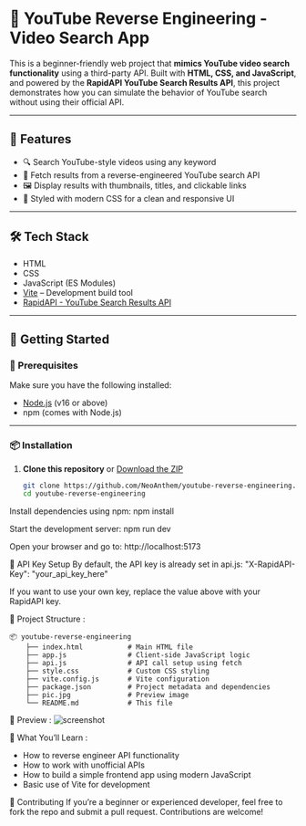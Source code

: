 # 🎥 YouTube Reverse Engineering - Video Search App

This is a beginner-friendly web project that **mimics YouTube video search functionality** using a third-party API. Built with **HTML, CSS, and JavaScript**, and powered by the **RapidAPI YouTube Search Results API**, this project demonstrates how you can simulate the behavior of YouTube search without using their official API.

---

## 🌟 Features

- 🔍 Search YouTube-style videos using any keyword
- 📡 Fetch results from a reverse-engineered YouTube search API
- 🖼️ Display results with thumbnails, titles, and clickable links
- 💄 Styled with modern CSS for a clean and responsive UI

---

## 🛠️ Tech Stack

- HTML
- CSS
- JavaScript (ES Modules)
- [Vite](https://vitejs.dev/) – Development build tool
- [RapidAPI - YouTube Search Results API](https://rapidapi.com/h0p3rwe/api/youtube-search-results/)

---

## 🚀 Getting Started

### 🔧 Prerequisites

Make sure you have the following installed:

- [Node.js](https://nodejs.org/) (v16 or above)
- npm (comes with Node.js)

---

### 📦 Installation

1. **Clone this repository** or [Download the ZIP](https://github.com/NeoAnthem/youtube-reverse-engineering/archive/refs/heads/main.zip)

   ```bash
   git clone https://github.com/NeoAnthem/youtube-reverse-engineering.git
   cd youtube-reverse-engineering

Install dependencies using npm:
npm install

Start the development server:
npm run dev

Open your browser and go to:
http://localhost:5173

🔑 API Key Setup
By default, the API key is already set in api.js: 
"X-RapidAPI-Key": "your_api_key_here"

If you want to use your own key, replace the value above with your RapidAPI key.

📁 Project Structure :

    📦 youtube-reverse-engineering
        ├── index.html           # Main HTML file
        ├── app.js               # Client-side JavaScript logic
        ├── api.js               # API call setup using fetch
        ├── style.css            # Custom CSS styling
        ├── vite.config.js       # Vite configuration
        ├── package.json         # Project metadata and dependencies
        ├── pic.jpg              # Preview image
        └── README.md            # This file

📸 Preview :
![screenshot](pic.jpg)


🧠 What You’ll Learn :

- How to reverse engineer API functionality
- How to work with unofficial APIs
- How to build a simple frontend app using modern JavaScript
- Basic use of Vite for development

🤝 Contributing
If you’re a beginner or experienced developer, feel free to fork the repo and submit a pull request. Contributions are welcome!
